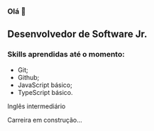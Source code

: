 ### Olá 👋

## Desenvolvedor de Software Jr.

### Skills aprendidas até o momento:

 - Git;
 - Github;
 - JavaScript básico;
 - TypeScript básico.

Inglês intermediário

Carreira em construção...
<!--
**DiegoVarzim/DiegoVarzim** is a ✨ _special_ ✨ repository because its `README.md` (this file) appears on your GitHub profile.

Here are some ideas to get you started:

- 🔭 I’m currently working on ...
- 🌱 I’m currently learning ...
- 👯 I’m looking to collaborate on ...
- 🤔 I’m looking for help with ...
- 💬 Ask me about ...
- 📫 How to reach me: ...
- 😄 Pronouns: ...
- ⚡ Fun fact: ...
-->
